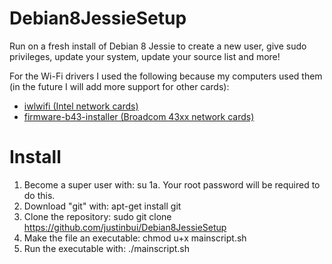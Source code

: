 # Debian8JessieSetup
Run on a fresh install of Debian 8 Jessie to create a new user, give sudo privileges, update your system, update your source list and more! 

For the Wi-Fi drivers I used the following because my computers used them (in the future I will add more support for other cards):
  - <a href="https://wiki.debian.org/iwlwifi"> iwlwifi (Intel network cards)</a>
  - <a href= "https://packages.debian.org/jessie/kernel/firmware-b43-installer">firmware-b43-installer (Broadcom 43xx network cards)</a>
  
# Install
1. Become a super user with: su
  1a. Your root password will be required to do this.
2. Download "git" with: apt-get install git
3. Clone the repository: sudo git clone https://github.com/justinbui/Debian8JessieSetup
4. Make the file an executable: chmod u+x mainscript.sh
5. Run the executable with: ./mainscript.sh
